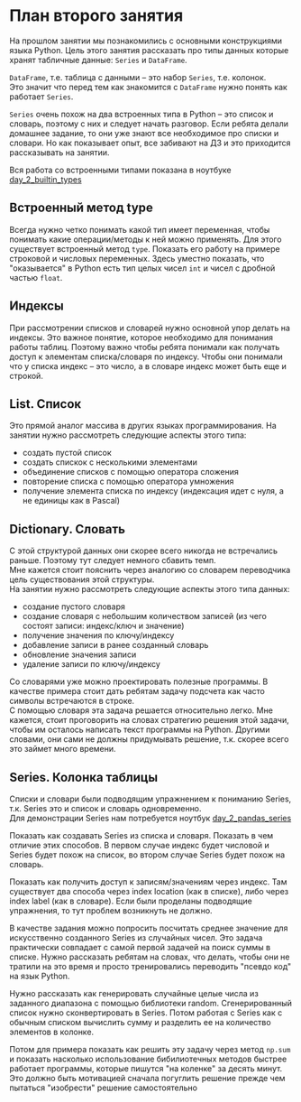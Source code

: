 # План второго занятия

На прошлом занятии мы познакомились с основными конструкциями языка Python. 
Цель этого занятия рассказать про типы данных которые хранят табличные данные: `Series` и `DataFrame`.

`DataFrame`, т.е. таблица с данными – это набор `Series`, т.е. колонок.  
Это значит что перед тем как знакомится с `DataFrame` нужно понять как работает `Series`.

`Series` очень похож на два встроенных типа в Python – это список и словарь, поэтому с них и следует начать разговор. 
Если ребята делали домашнее задание, то они уже знают все необходимое про списки и словари. Но как показывает опыт, все забивают на ДЗ и это приходится рассказывать на занятии.

Вся работа со встроенными типами показана в ноутбуке [day_2_builtin_types](https://github.com/rzaitov/earth_spbu/blob/main/day_2_builtin_types.ipynb)

## Встроенный метод type

Всегда нужно четко понимать какой тип имеет переменная, чтобы понимать какие операции/методы к ней можно применять. 
Для этого существует встроенный метод `type`. Показать его работу на примере строковой и числовых переменных. 
Здесь уместно показать, что "оказывается" в Python есть тип целых чисел `int` и чисел с дробной частью `float`.

## Индексы

При рассмотрении списков и словарей нужно основной упор делать на индексы. Это важное понятие, которое необходимо для понимания работы таблиц.
Поэтому важно чтобы ребята понимали как получать доступ к элементам списка/словаря по индексу. 
Чтобы они понимали что у списка индекс – это число, а в словаре индекс может быть еще и строкой.

## List. Список

Это прямой аналог массива в других языках программирования. На занятии нужно рассмотреть следующие аспекты этого типа:
* создать пустой список
* создать спискок с несколькими элементами
* объединение списков с помощью оператора сложения
* повторение списка с помощью оператора умножения
* получение элемента списка по индексу (индексация идет с нуля, а не единицы как в Pascal)

## Dictionary. Словать

С этой структурой данных они скорее всего никогда не встречались раньше. Поэтому тут следует немного сбавить темп.  
Мне кажется стоит пояснить через аналогию со словарем переводчика цель существования этой структуры.  
На занятии нужно рассмотреть следующие аспекты этого типа данных:
* создание пустого словаря
* создание словаря с небольшим количеством записей (из чего состоят записи: индекс/ключ и значение)
* получение значения по ключу/индексу
* добавление записи в ранее созданный словарь
* обновление значения записи
* удаление записи по ключу/индексу

Со словарями уже можно проектировать полезные программы. В качестве примера стоит дать ребятам задачу подсчета как часто символы встречаются в строке.  
С помощью словаря эта задача решается относительно легко. Мне кажется, стоит проговорить на словах стратегию решения этой задачи, чтобы им осталось написать текст программы на Python. Другими словами, они сами не должны придумывать решение, т.к. скорее всего это займет много времени.

## Series. Колонка таблицы

Списки и словари были подводящим упражнением к пониманию Series, т.к. Series это и список и словарь одновременно.  
Для демонстрации Series нам потребуется ноутбук [day_2_pandas_series](http://localhost:8888/notebooks/day_2_pandas_series.ipynb)

Показать как создавать Series из списка и словаря. Показать в чем отличие этих способов. В первом случае индекс будет числовой и Series будет похож на список, во втором случае Series будет похож на словарь.

Показать как получить доступ к записям/значениям через индекс. Там существует два способа через index location (как в списке), либо через index label (как в словаре). Если были проделаны подводящие упражнения, то тут проблем возникнуть не должно.

В качестве задания можно попросить посчитать среднее значение для искусственно созданного Series из случайных чисел. Это задача практически совпадает с самой первой задачей на поиск суммы в списке. Нужно рассказать ребятам на словах, что делать, чтобы они не тратили на это время и просто тренировались переводить "псевдо код" на язык Python.

Нужно рассказать как генерировать случайные целые числа из заданного диапазона с помощью библиотеки random. Сгенерированный список нужно сконвертировать в Series. Потом работая с Series как с обычным списком вычислить сумму и разделить ее на количество элементов в колонке.

Потом для примера показать как решить эту задачу через метод `np.sum` и показать насколько использование бибилиотечных методов быстрее работает программы, которые пишутся "на коленке" за десять минут. Это должно быть мотивацией сначала погуглить решение прежде чем пытаться "изобрести" решение самостоятельно

